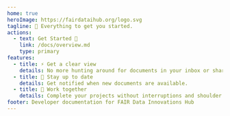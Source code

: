 ```yaml
---
home: true
heroImage: https://fairdataihub.org/logo.svg
tagline: 🌟 Everything to get you started.
actions:
  - text: Get Started 🚀
    link: /docs/overview.md
    type: primary
features:
  - title: ⚡ Get a clear view
    details: No more hunting around for documents in your inbox or shared folders.
  - title: 🌠 Stay up to date
    details: Get notified when new documents are available.
  - title: 🙌 Work together
    details: Complete your projects without interruptions and shoulder tapping.
footer: Developer documentation for FAIR Data Innovations Hub
---
```

